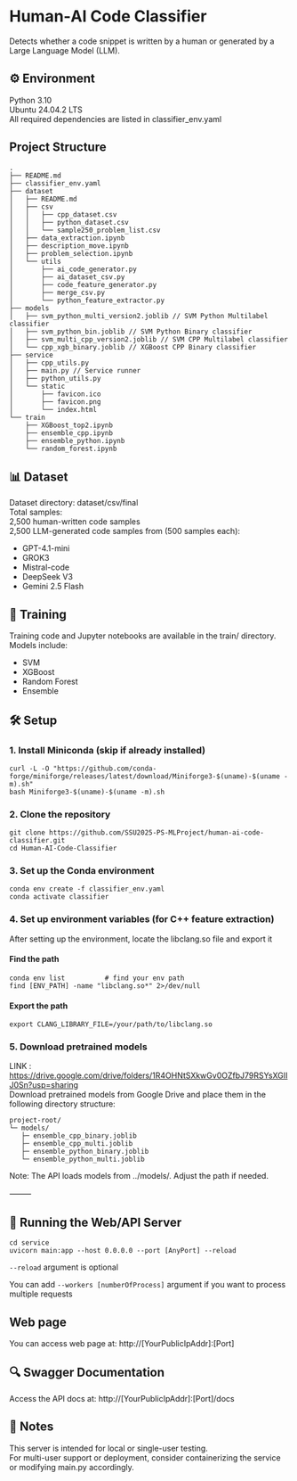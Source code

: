 # Human‑AI Code Classifier

Detects whether a code snippet is written by a human or generated by a Large Language Model (LLM).

## ⚙️ Environment
Python 3.10  
Ubuntu 24.04.2 LTS  
All required dependencies are listed in classifier_env.yaml

## Project Structure
```text
.
├── README.md
├── classifier_env.yaml
├── dataset
│   ├── README.md
│   ├── csv
│   │   ├── cpp_dataset.csv
│   │   ├── python_dataset.csv
│   │   └── sample250_problem_list.csv
│   ├── data_extraction.ipynb
│   ├── description_move.ipynb
│   ├── problem_selection.ipynb
│   └── utils
│       ├── ai_code_generator.py
│       ├── ai_dataset_csv.py
│       ├── code_feature_generator.py
│       ├── merge_csv.py
│       └── python_feature_extractor.py
├── models
│   ├── svm_python_multi_version2.joblib // SVM Python Multilabel classifier
│   ├── svm_python_bin.joblib // SVM Python Binary classifier
│   ├── svm_multi_cpp_version2.joblib // SVM CPP Multilabel classifier
│   └── cpp_xgb_binary.joblib // XGBoost CPP Binary classifier
├── service
│   ├── cpp_utils.py
│   ├── main.py // Service runner
│   ├── python_utils.py
│   └── static
│       ├── favicon.ico
│       ├── favicon.png
│       └── index.html
└── train
    ├── XGBoost_top2.ipynb
    ├── ensemble_cpp.ipynb
    ├── ensemble_python.ipynb
    └── random_forest.ipynb
```

## 📊 Dataset
Dataset directory: dataset/csv/final  
Total samples:  
2,500 human-written code samples  
2,500 LLM-generated code samples from (500 samples each): 
- GPT-4.1-mini
- GROK3
- Mistral-code
- DeepSeek V3
- Gemini 2.5 Flash

## 🧠 Training

Training code and Jupyter notebooks are available in the train/ directory.
Models include:  
- SVM
- XGBoost
- Random Forest
- Ensemble

## 🛠️ Setup

### 1. Install Miniconda (skip if already installed)

```
curl -L -O "https://github.com/conda-forge/miniforge/releases/latest/download/Miniforge3-$(uname)-$(uname -m).sh"
bash Miniforge3-$(uname)-$(uname -m).sh
```

### 2. Clone the repository

```
git clone https://github.com/SSU2025-PS-MLProject/human-ai-code-classifier.git
cd Human-AI-Code-Classifier
```

### 3. Set up the Conda environment

```
conda env create -f classifier_env.yaml
conda activate classifier
```

### 4. Set up environment variables (for C++ feature extraction)

After setting up the environment, locate the libclang.so file and export it

#### Find the path
```
conda env list          # find your env path
find [ENV_PATH] -name "libclang.so*" 2>/dev/null
```

#### Export the path
```
export CLANG_LIBRARY_FILE=/your/path/to/libclang.so
```

### 5. Download pretrained models
LINK : https://drive.google.com/drive/folders/1R4OHNtSXkwGv0OZfbJ79RSYsXGIIJ0Sn?usp=sharing  
Download pretrained models from Google Drive and place them in the following directory structure:
```
project-root/
└─ models/
   ├─ ensemble_cpp_binary.joblib
   ├─ ensemble_cpp_multi.joblib
   ├─ ensemble_python_binary.joblib
   └─ ensemble_python_multi.joblib
```
Note: The API loads models from ../models/. Adjust the path if needed.

⸻

## 🚀 Running the Web/API Server

```
cd service
uvicorn main:app --host 0.0.0.0 --port [AnyPort] --reload
```
`--reload` argument is optional

You can add `--workers [numberOfProcess]` argument if you want to process multiple requests

## Web page
You can access web page at: http://[YourPublicIpAddr]:[Port]

## 🔍 Swagger Documentation

Access the API docs at: http://[YourPublicIpAddr]:[Port]/docs

## 📝 Notes
This server is intended for local or single-user testing.  
For multi-user support or deployment, consider containerizing the service or modifying main.py accordingly.  
